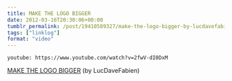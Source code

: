 ```yaml
---
title: MAKE THE LOGO BIGGER
date: 2012-03-16T20:30:06+00:00
tumblr_permalink: /post/19410589327/make-the-logo-bigger-by-lucdavefabien
tags: ["linklog"]
format: "video"
---
```


`youtube: https://www.youtube.com/watch?v=2fwV-dI0DxM`

[MAKE THE LOGO BIGGER][1] (by LucDaveFabien)

[1]: https://www.youtube.com/watch?v=2fwV-dI0DxM
